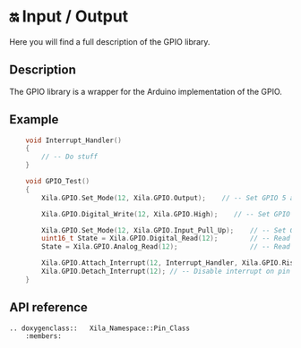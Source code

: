 # 🔛 Input / Output

Here you will find a full description of the GPIO library.

## Description

The GPIO library is a wrapper for the Arduino implementation of the GPIO.

## Example

```cpp
    void Interrupt_Handler()
    {
        // -- Do stuff
    }

    void GPIO_Test()
    {
        Xila.GPIO.Set_Mode(12, Xila.GPIO.Output);    // -- Set GPIO 5 as an output.

        Xila.GPIO.Digital_Write(12, Xila.GPIO.High);    // -- Set GPIO to an high state.

        Xila.GPIO.Set_Mode(12, Xila.GPIO.Input_Pull_Up);    // -- Set GPIO 5 as an input with a pull resistor attached.
        uint16_t State = Xila.GPIO.Digital_Read(12);        // -- Read GPIO digital state.
        State = Xila.GPIO.Analog_Read(12);                  // -- Read GPIO analog state.

        Xila.GPIO.Attach_Interrupt(12, Interrupt_Handler, Xila.GPIO.Rising);   // -- Attach an the Interrupt_Handler() function to the pin twelve when the pin signal rise.
        Xila.GPIO.Detach_Interrupt(12); // -- Disable interrupt on pin 12.
    }
```

## API reference

```{eval-rst}
.. doxygenclass::   Xila_Namespace::Pin_Class
    :members:
```